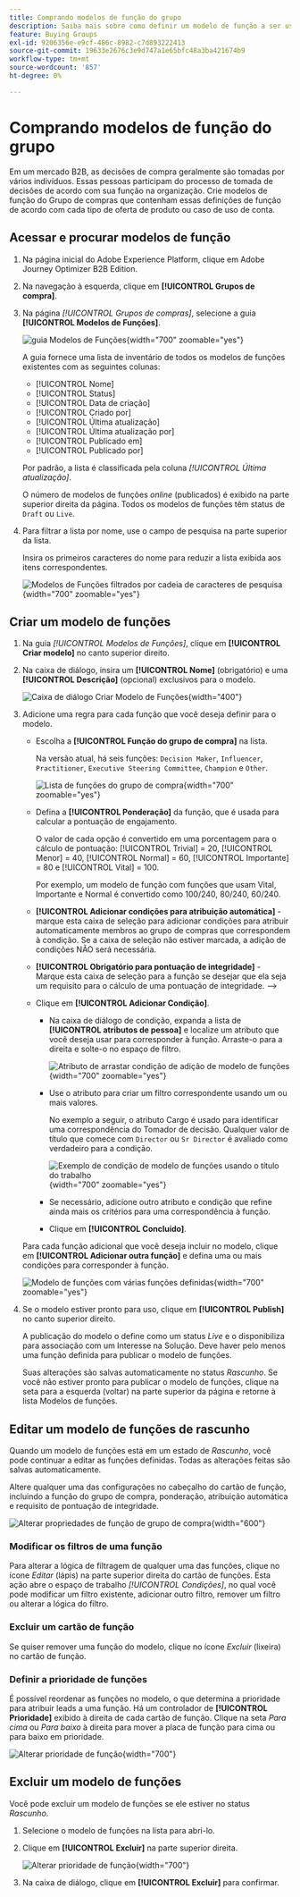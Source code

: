 ```yaml
---
title: Comprando modelos de função do grupo
description: Saiba mais sobre como definir um modelo de função a ser usado como um componente de grupo de compras.
feature: Buying Groups
exl-id: 9206356e-e9cf-486c-8982-c7d893222413
source-git-commit: 19633e2676c3e9d747a1e65bfc48a3ba421674b9
workflow-type: tm+mt
source-wordcount: '857'
ht-degree: 0%

---
```


# Comprando modelos de função do grupo

Em um mercado B2B, as decisões de compra geralmente são tomadas por vários indivíduos. Essas pessoas participam do processo de tomada de decisões de acordo com sua função na organização. Crie modelos de função do Grupo de compras que contenham essas definições de função de acordo com cada tipo de oferta de produto ou caso de uso de conta.

## Acessar e procurar modelos de função

1. Na página inicial do Adobe Experience Platform, clique em Adobe Journey Optimizer B2B Edition.

1. Na navegação à esquerda, clique em **[!UICONTROL Grupos de compra]**.

1. Na página _[!UICONTROL Grupos de compras]_, selecione a guia **[!UICONTROL Modelos de Funções]**.

   ![guia Modelos de Funções](assets/roles-templates-tab.png){width="700" zoomable="yes"}

   A guia fornece uma lista de inventário de todos os modelos de funções existentes com as seguintes colunas:

   * [!UICONTROL Nome]
   * [!UICONTROL Status]
   * [!UICONTROL Data de criação]
   * [!UICONTROL Criado por]
   * [!UICONTROL Última atualização]
   * [!UICONTROL Última atualização por]
   * [!UICONTROL Publicado em]
   * [!UICONTROL Publicado por]

   Por padrão, a lista é classificada pela coluna _[!UICONTROL Última atualização]_.

   O número de modelos de funções _online_ (publicados) é exibido na parte superior direita da página. Todos os modelos de funções têm status de `Draft` ou `Live`.

1. Para filtrar a lista por nome, use o campo de pesquisa na parte superior da lista.

   Insira os primeiros caracteres do nome para reduzir a lista exibida aos itens correspondentes.

   ![Modelos de Funções filtrados por cadeia de caracteres de pesquisa](assets/roles-templates-search.png){width="700" zoomable="yes"}

## Criar um modelo de funções

1. Na guia _[!UICONTROL Modelos de Funções]_, clique em **[!UICONTROL Criar modelo]** no canto superior direito.

1. Na caixa de diálogo, insira um **[!UICONTROL Nome]** (obrigatório) e uma **[!UICONTROL Descrição]** (opcional) exclusivos para o modelo.

   ![Caixa de diálogo Criar Modelo de Funções](assets/roles-template-create-dialog.png){width="400"}

1. Adicione uma regra para cada função que você deseja definir para o modelo.

   * Escolha a **[!UICONTROL Função do grupo de compra]** na lista.

     Na versão atual, há seis funções: `Decision Maker`, `Influencer`, `Practitioner`, `Executive Steering Committee`, `Champion` e `Other`.

     ![Lista de funções do grupo de compra](./assets/roles-template-create-roles-list.png){width="700" zoomable="yes"}

   * Defina a **[!UICONTROL Ponderação]** da função, que é usada para calcular a pontuação de engajamento.

     O valor de cada opção é convertido em uma porcentagem para o cálculo de pontuação: [!UICONTROL Trivial] = 20, [!UICONTROL Menor] = 40, [!UICONTROL Normal] = 60, [!UICONTROL Importante] = 80 e [!UICONTROL Vital] = 100.

     Por exemplo, um modelo de função com funções que usam Vital, Importante e Normal é convertido como 100/240, 80/240, 60/240.

   * **[!UICONTROL Adicionar condições para atribuição automática]** - marque esta caixa de seleção para adicionar condições para atribuir automaticamente membros ao grupo de compras que correspondem à condição. Se a caixa de seleção não estiver marcada, a adição de condições NÃO será necessária.

   * **[!UICONTROL Obrigatório para pontuação de integridade]** - Marque esta caixa de seleção para a função se desejar que ela seja um requisito para o cálculo de uma pontuação de integridade. —>

   * Clique em **[!UICONTROL Adicionar Condição]**.

      * Na caixa de diálogo de condição, expanda a lista de **[!UICONTROL atributos de pessoa]** e localize um atributo que você deseja usar para corresponder à função. Arraste-o para a direita e solte-o no espaço de filtro.

        ![Atributo de arrastar condição de adição de modelo de funções](assets/roles-template-role-attribute.png){width="700" zoomable="yes"}

      * Use o atributo para criar um filtro correspondente usando um ou mais valores.

        No exemplo a seguir, o atributo Cargo é usado para identificar uma correspondência do Tomador de decisão. Qualquer valor de título que comece com `Director` ou `Sr Director` é avaliado como verdadeiro para a condição.

        ![Exemplo de condição de modelo de funções usando o título do trabalho](assets/roles-template-condition-example-job-title.png){width="700" zoomable="yes"}

      * Se necessário, adicione outro atributo e condição que refine ainda mais os critérios para uma correspondência à função.

      * Clique em **[!UICONTROL Concluído]**.

   Para cada função adicional que você deseja incluir no modelo, clique em **[!UICONTROL Adicionar outra função]** e defina uma ou mais condições para corresponder à função.

   ![Modelo de funções com várias funções definidas](assets/roles-template-multiple-roles.png){width="700" zoomable="yes"}

1. Se o modelo estiver pronto para uso, clique em **[!UICONTROL Publish]** no canto superior direito.

   A publicação do modelo o define como um status _Live_ e o disponibiliza para associação com um Interesse na Solução. Deve haver pelo menos uma função definida para publicar o modelo de funções.

   Suas alterações são salvas automaticamente no status _Rascunho_. Se você não estiver pronto para publicar o modelo de funções, clique na seta para a esquerda (voltar) na parte superior da página e retorne à lista Modelos de funções.

## Editar um modelo de funções de rascunho

Quando um modelo de funções está em um estado de _Rascunho_, você pode continuar a editar as funções definidas. Todas as alterações feitas são salvas automaticamente.

Altere qualquer uma das configurações no cabeçalho do cartão de função, incluindo a função do grupo de compra, ponderação, atribuição automática e requisito de pontuação de integridade.

![Alterar propriedades de função de grupo de compra](./assets/roles-template-role-properties.png){width="600"}

### Modificar os filtros de uma função

Para alterar a lógica de filtragem de qualquer uma das funções, clique no ícone _Editar_ (lápis) na parte superior direita do cartão de funções. Esta ação abre o espaço de trabalho _[!UICONTROL Condições]_, no qual você pode modificar um filtro existente, adicionar outro filtro, remover um filtro ou alterar a lógica do filtro.

### Excluir um cartão de função

Se quiser remover uma função do modelo, clique no ícone _Excluir_ (lixeira) no cartão de função.

### Definir a prioridade de funções

É possível reordenar as funções no modelo, o que determina a prioridade para atribuir leads a uma função. Há um controlador de **[!UICONTROL Prioridade]** exibido à direita de cada cartão de função. Clique na seta _Para cima_ ou _Para baixo_ à direita para mover a placa de função para cima ou para baixo em prioridade.

![Alterar prioridade de função](./assets/roles-template-role-priority.png){width="700"}

## Excluir um modelo de funções

Você pode excluir um modelo de funções se ele estiver no status _Rascunho_.

1. Selecione o modelo de funções na lista para abri-lo.

1. Clique em **[!UICONTROL Excluir]** na parte superior direita.

   ![Alterar prioridade de função](./assets/roles-template-delete.png){width="700"}

1. Na caixa de diálogo, clique em **[!UICONTROL Excluir]** para confirmar.
